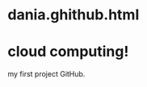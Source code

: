 # dania.ghithub.html
<!DOCTYPE html>
<html>
<head>
    <title>hii bbi</title>
</head>
<body>
    <h1>cloud computing!</h1>
    <p>my first project GitHub.</p>
</body>
</html>

